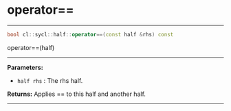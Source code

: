 # operator==

---

```cpp
bool cl::sycl::half::operator==(const half &rhs) const
```


operator==(half) 


---
**Parameters:**

 - `half rhs`
: The rhs half. 

**Returns:** Applies == to this half and another half. 

---

